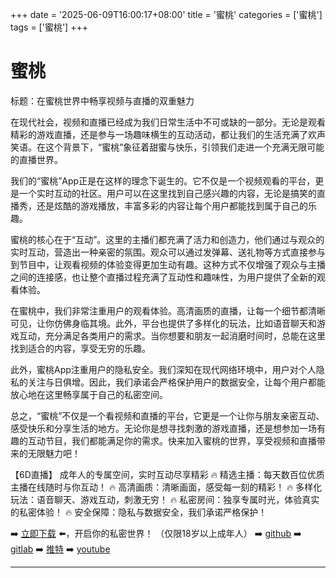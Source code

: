 +++
date = '2025-06-09T16:00:17+08:00'
title = '蜜桃'
categories = ['蜜桃']
tags = ['蜜桃']
+++

# 蜜桃

标题：在蜜桃世界中畅享视频与直播的双重魅力

在现代社会，视频和直播已经成为我们日常生活中不可或缺的一部分。无论是观看精彩的游戏直播，还是参与一场趣味横生的互动活动，都让我们的生活充满了欢声笑语。在这个背景下，“蜜桃”象征着甜蜜与快乐，引领我们走进一个充满无限可能的直播世界。

我们的“蜜桃”App正是在这样的理念下诞生的。它不仅是一个视频观看的平台，更是一个实时互动的社区。用户可以在这里找到自己感兴趣的内容，无论是搞笑的直播秀，还是炫酷的游戏播放，丰富多彩的内容让每个用户都能找到属于自己的乐趣。

蜜桃的核心在于“互动”。这里的主播们都充满了活力和创造力，他们通过与观众的实时互动，营造出一种亲密的氛围。观众可以通过发弹幕、送礼物等方式直接参与到节目中，让观看视频的体验变得更加生动有趣。这种方式不仅增强了观众与主播之间的连接感，也让整个直播过程充满了互动性和趣味性，为用户提供了全新的观看体验。

在蜜桃中，我们非常注重用户的观看体验。高清画质的直播，让每一个细节都清晰可见，让你仿佛身临其境。此外，平台也提供了多样化的玩法，比如语音聊天和游戏互动，充分满足各类用户的需求。当你想要和朋友一起消磨时间时，总能在这里找到适合的内容，享受无穷的乐趣。

此外，蜜桃App注重用户的隐私安全。我们深知在现代网络环境中，用户对个人隐私的关注与日俱增。因此，我们承诺会严格保护用户的数据安全，让每个用户都能放心地在这里畅享属于自己的私密空间。

总之，“蜜桃”不仅是一个看视频和直播的平台，它更是一个让你与朋友亲密互动、感受快乐和分享生活的地方。无论你是想寻找刺激的游戏直播，还是想参加一场有趣的互动节目，我们都能满足你的需求。快来加入蜜桃的世界，享受视频和直播带来的无限魅力吧！

【6D直播】
成年人的专属空间，实时互动尽享精彩
🔥 精选主播：每天数百位优质主播在线随时与你互动！
🔥 高清画质：清晰画面，感受每一刻的精彩！
🔥 多样化玩法：语音聊天、游戏互动，刺激无穷！
🔥 私密房间：独享专属时光，体验真实的私密体验！
🔥 安全保障：隐私与数据安全，我们承诺严格保护！

➡️ [立即下载](https://down123.s3.ap-east-1.amazonaws.com/down/down.html?channelCode=blog) ⬅️，开启你的私密世界！
（仅限18岁以上成年人）
➡️ [github](https://aldult-live.github.io/)
➡️ [gitlab](https://seo-09598d.gitlab.io/)
➡️ [推特](https://x.com/wegame33)
➡️ [youtube](https://www.youtube.com/@6Dlive)

---
